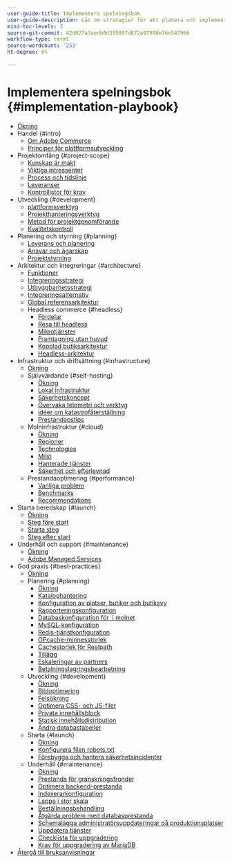 ```yaml
---
user-guide-title: Implementera spelningsbok
user-guide-description: Läs om strategier för att planera och implementera en framgångsrik Adobe Commerce-webbplats.
mini-toc-levels: 3
source-git-commit: 42d027a3aedb8d395097d872a97998e76e547966
workflow-type: tm+mt
source-wordcount: '253'
ht-degree: 0%

---
```



# Implementera spelningsbok {#implementation-playbook}

- [Ökning](overview.md)
- Handel {#intro}
   - [Om Adobe Commerce](intro/about-commerce.md)
   - [Principer för plattformsutveckling](intro/platform-development.md)
- Projektomfång {#project-scope}
   - [Kunskap är makt](project-scope/knowledge.md)
   - [Viktiga intressenter](project-scope/key-stakeholders.md)
   - [Process och tidslinje](project-scope/process-timeline.md)
   - [Leveranser](project-scope/deliverables.md)
   - [Kontrollistor för krav](project-scope/requirement-checklists.md)
- Utveckling {#development}
   - [plattformsverktyg](development/platform-tools.md)
   - [Projekthanteringsverktyg](development/project-management-tools.md)
   - [Metod för projektgenomförande](development/delivery.md)
   - [Kvalitetskontroll](development/quality-control.md)
- Planering och styrning {#planning}
   - [Leverans och planering](planning/delivery.md)
   - [Ansvar och ägarskap](planning/ownership.md)
   - [Projektstyrning](planning/governance.md)
- Arkitektur och integreringar {#architecture}
   - [Funktioner](architecture/capabilities.md)
   - [Integreringsstrategi](architecture/integration-strategy.md)
   - [Utbyggbarhetsstrategi](architecture/extensibility-strategy.md)
   - [Integreringsalternativ](architecture/integration-options.md)
   - [Global referensarkitektur](architecture/global-reference.md)
   - Headless commerce {#headless}
      - [Fördelar](architecture/headless/benefits.md)
      - [Resa till headless](architecture/headless/journey-to-headless.md)
      - [Mikrotjänster](architecture/headless/microservices.md)
      - [Framtagning utan huvud](architecture/headless/evolution.md)
      - [Kopplad butiksarkitektur](architecture/headless/legacy-storefront.md)
      - [Headless-arkitektur](architecture/headless/adobe-commerce.md)
- Infrastruktur och driftsättning {#infrastructure}
   - [Ökning](infrastructure/overview.md)
   - Självvärdande {#self-hosting}
      - [Ökning](infrastructure/self-hosting/overview.md)
      - [Lokal infrastruktur](infrastructure/self-hosting/on-premises.md)
      - [Säkerhetskoncept](infrastructure/self-hosting/security-concepts.md)
      - [Övervaka telemetri och verktyg](infrastructure/self-hosting/monitoring-tools.md)
      - [idéer om katastrofåterställning](infrastructure/self-hosting/disaster-recovery-ideas.md)
      - [Prestandapstips](infrastructure/self-hosting/performance-tips.md)
   - Molninfrastruktur {#cloud}
      - [Ökning](infrastructure/cloud/overview.md)
      - [Regioner](infrastructure/cloud/regions.md)
      - [Technologies](infrastructure/cloud/technology.md)
      - [Miljö](infrastructure/cloud/environments.md)
      - [Hanterade tjänster](infrastructure/cloud/managed-services.md)
      - [Säkerhet och efterlevnad](infrastructure/cloud/security.md)
   - Prestandaoptimering {#performance}
      - [Vanliga problem](infrastructure/performance/optimization.md)
      - [Benchmarks](infrastructure/performance/benchmarks.md)
      - [Recommendations](infrastructure/performance/recommendations.md)
- Starta beredskap {#launch}
   - [Ökning](launch/overview.md)
   - [Steg före start](launch/pre-launch-steps.md)
   - [Starta steg](launch/launch-steps.md)
   - [Steg efter start](launch/post-launch-steps.md)
- Underhåll och support {#maintenance}
   - [Ökning](maintenance/overview.md)
   - [Adobe Managed Services](maintenance/adobe-managed-services.md)
- God praxis {#best-practices}
   - [Ökning](best-practices/phases.md)
   - Planering {#planning}
      - [Ökning](best-practices/planning/overview.md)
      - [Kataloghantering](best-practices/planning/catalog-management.md)
      - [Konfiguration av platser, butiker och butiksvy](best-practices/planning/sites-stores-store-views.md)
      - [Rapporteringskonfiguration](best-practices/planning/reporting-configuration.md)
      - [Databaskonfiguration för &#x200B; i molnet](best-practices/planning/database-on-cloud.md)
      - [MySQL-konfiguration](best-practices/planning/mysql-configuration.md)
      - [Redis-tjänstkonfiguration](best-practices/planning/redis-service-configuration.md)
      - [OPcache-minnesstorlek](best-practices/planning/opcache-memory-size.md)
      - [Cachestorlek för Realpath](best-practices/planning/realpath-cache-size.md)
      - [Tillägg](best-practices/planning/extensions.md)
      - [Eskaleringar av partners](best-practices/planning/partner-escalation.md)
      - [Betalningslagringsbearbetning](best-practices/planning/payment-processing-storage.md)
   - Utveckling {#development}
      - [Ökning](best-practices/development/overview.md)
      - [Bildoptimering](best-practices/development/image-optimization.md)
      - [Felsökning](best-practices/development/troubleshooting.md)
      - [Optimera CSS- och JS-filer](best-practices/development/optimize-css-js-files.md)
      - [Privata innehållsblock](best-practices/development/private-content-block-configuration.md)
      - [Statisk innehållsdistribution](best-practices/development/static-content-deployment.md)
      - [Ändra databastabeller](best-practices/development/modifying-core-and-third-party-tables.md)
   - Starta {#launch}
      - [Ökning](best-practices/launch/overview.md)
      - [Konfigurera filen robots.txt](best-practices/launch/robots-txt.md)
      - [Förebygga och hantera säkerhetsincidenter](best-practices/launch/prevent-respond-security-incident.md)
   - Underhåll {#maintenance}
      - [Ökning](best-practices/maintenance/overview.md)
      - [Prestanda för granskningsfronder](best-practices/maintenance/frontend-performance.md)
      - [Optimera backend-prestanda](best-practices/maintenance/backend-performance.md)
      - [Indexerarkonfiguration](best-practices/maintenance/indexer-configuration.md)
      - [Lappa i stor skala](best-practices/maintenance/patching-at-scale.md)
      - [Beställningsbehandling](best-practices/maintenance/order-processing-configuration.md)
      - [Åtgärda problem med databasprestanda](best-practices/maintenance/resolve-database-performance-issues.md)
      - [Schemalägga administratörsuppdateringar på produktionsplatser](best-practices/maintenance/scheduling-admin-updates-in-production.md)
      - [Uppdatera tjänster](best-practices/maintenance/update-services.md)
      - [Checklista för uppgradering](best-practices/maintenance/upgrade-checklist.md)
      - [Krav för uppgradering av MariaDB](best-practices/maintenance/commerce-235-upgrade-prerequisites-mariadb.md)
- [Återgå till bruksanvisningar](https://experienceleague.adobe.com/docs/commerce-operations/operational-guides/home.html)
